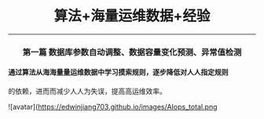 # <center>算法+海量运维数据+经验 </center>
---
### <center>第一篇  数据库参数自动调整、数据容量变化预测、异常值检测</center>
#### 通过算法从海海量量运维数据中学习摸索规则，逐步降低对⼈人指定规则
的依赖，进⽽而减少⼈人为失误，提⾼高运维效率。
<!-- more -->
![avatar](https://edwinjiang703.github.io/images/AIops_total.png

